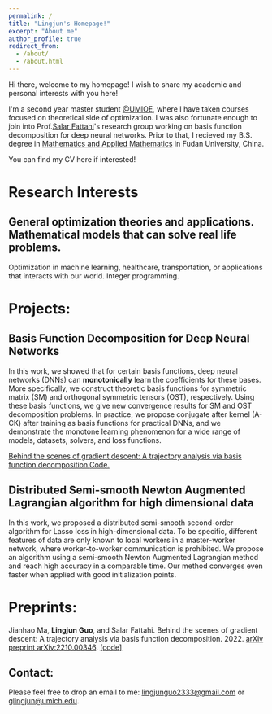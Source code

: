```yaml
---
permalink: /
title: "Lingjun's Homepage!"
excerpt: "About me"
author_profile: true
redirect_from: 
  - /about/
  - /about.html
---
```


Hi there, welcome to my homepage! I wish to share my academic and personal interests with you here!

I'm a second year master student [@UMIOE](https://ioe.engin.umich.edu/), where I have taken courses focused on theoretical side of optimization. I was also fortunate enough to join into Prof.[Salar Fattahi](https://fattahi.engin.umich.edu/)'s research group working on basis function decomposition for deep neural networks. Prior to that, I recieved my B.S. degree in [Mathematics and Applied Mathematics](https://math.fudan.edu.cn/) in Fudan University, China.  

You can find my CV here if interested!

Research Interests
======

General optimization theories and applications. Mathematical models that can solve real life problems.
------

Optimization in machine learning, healthcare, transportation, or applications that interacts with our world. Integer programming.

Projects:
======

Basis Function Decomposition for Deep Neural Networks
------
In this work, we showed that for certain basis functions, deep neural networks (DNNs) can <b>monotonically</b> learn the coefficients for these bases. More specifically, we construct theoretic basis functions for symmetric matrix (SM) and orthogonal symmetric tensors (OST), respectively. Using these basis functions, we give new convergence results for SM and OST decomposition problems. In practice, we propose conjugate after kernel (A-CK) after training as basis functions for practical DNNs, and we demonstrate the monotone learning phenomenon for a wide range of models, datasets, solvers, and loss functions.

[Behind the scenes of gradient descent: A trajectory analysis via basis function decomposition.](https://arxiv.org/abs/2210.00346)[Code.](https://github.com/jianhaoma/function-basis-decomposition)

Distributed Semi-smooth Newton Augmented Lagrangian algorithm for high dimensional data
------
In this work, we proposed a distributed semi-smooth second-order algorithm for Lasso loss in high-dimensional data. To be specific, different features of data are only known to local workers in a master-worker network, where worker-to-worker communication is prohibited. We propose an algorithm using a semi-smooth Newton Augmented Lagrangian method and reach high accuracy in a comparable time. Our method converges even faster when applied with good initialization points.



Preprints:
======
Jianhao Ma, <b>Lingjun Guo</b>, and Salar Fattahi. Behind the scenes of gradient descent: A trajectory analysis via basis function decomposition. 2022.
[arXiv preprint arXiv:2210.00346](https://arxiv.org/abs/2210.00346). [[code]](https://github.com/jianhaoma/function-basis-decomposition)

Contact:
------
Please feel free to drop an email to me: [lingjunguo2333@gmail.com](mailto:lingjunguo2333@gmail.com) or [glingjun@umich.edu](mailto:glingjun@umich.edu).

